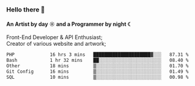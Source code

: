 ### Hello there 👋
#### An Artist by day ☼ and a Programmer by night ☾

Front-End Developer & API Enthusiast;<br>
Creator of various website and artwork;

<!--START_SECTION:waka-->

```txt
PHP             16 hrs 3 mins   █████████████████████▓░░░   87.31 %
Bash            1 hr 32 mins    ██░░░░░░░░░░░░░░░░░░░░░░░   08.40 %
Other           18 mins         ▒░░░░░░░░░░░░░░░░░░░░░░░░   01.70 %
Git Config      16 mins         ▒░░░░░░░░░░░░░░░░░░░░░░░░   01.49 %
SQL             10 mins         ▒░░░░░░░░░░░░░░░░░░░░░░░░   00.98 %
```

<!--END_SECTION:waka-->

<!--unk0e-ctrlmd-blitzh-Klöggr-https://codepen.io/nikillpop/pen/VdJjJW-->
